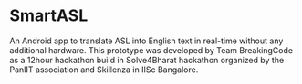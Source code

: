 # SmartASL
An Android app to translate ASL into English text in real-time without any additional hardware. This prototype was developed by Team BreakingCode as a 12hour hackathon build in Solve4Bharat hackathon organized by the PanIIT association and Skillenza in IISc Bangalore.
